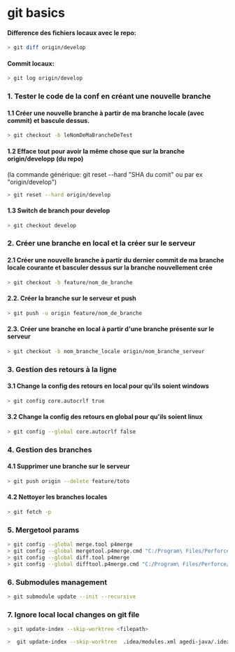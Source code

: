 # git basics

#### Difference des fichiers locaux avec le repo:
```sh
> git diff origin/develop
```

#### Commit locaux:
```sh
> git log origin/develop
```

### 1. Tester le code de la conf en créant une nouvelle branche
#### 1.1 Créer une nouvelle branche à partir de ma branche locale (avec commit) et bascule dessus.
```sh
> git checkout -b leNomDeMaBrancheDeTest
```

#### 1.2 Efface tout pour avoir la même chose que sur la branche origin/developp (du repo)
(la commande générique: git reset --hard "SHA du comit" ou par ex "origin/develop")
```sh
> git reset --hard origin/develop
```

#### 1.3 Switch de branch pour develop
```sh
> git checkout develop
```
### 2. Créer une branche en local et la créer sur le serveur
#### 2.1 Créer une nouvelle branche à partir du dernier commit de ma branche locale courante et basculer dessus sur la branche nouvellement crée
```sh
> git checkout -b feature/nom_de_branche
```

#### 2.2. Créer la branche sur le serveur et push
```sh
> git push -u origin feature/nom_de_branche
```

#### 2.3. Créer une branche en local à partir d'une branche présente sur le serveur
```sh
> git checkout -b nom_branche_locale origin/nom_branche_serveur
```

### 3. Gestion des retours à la ligne
#### 3.1 Change la config des retours en local pour  qu'ils soient windows
```sh
> git config core.autocrlf true
```

#### 3.2 Change la config des retours en global pour  qu'ils soient linux
```sh
> git config --global core.autocrlf false
```

### 4. Gestion des branches
#### 4.1 Supprimer une branche sur le serveur
```sh
> git push origin --delete feature/toto
```

#### 4.2 Nettoyer les branches locales
```sh
> git fetch -p
```

### 5. Mergetool params
```sh
> git config --global merge.tool p4merge
> git config --global mergetool.p4merge.cmd "C:/Program\ Files/Perforce/p4merge.exe \"$BASE\" \"$LOCAL\" \"$REMOTE\" \"$MERGED\""
> git config --global diff.tool p4merge
> git config --global difftool.p4merge.cmd "C:/Program\ Files/Perforce/p4merge.exe \"$BASE\" \"$LOCAL\" \"$REMOTE\" \"$MERGED\""
```

### 6. Submodules management
```sh
> git submodule update --init --recursive
```

### 7. Ignore local local changes on git file
```sh
> git update-index --skip-worktree <filepath>
```
```sh
>  git update-index --skip-worktree  .idea/modules.xml agedi-java/.idea/codeStyles/Project.xml agedi-java/.idea/compiler.xml agedi-java/.idea/misc.xml agedi-java/.idea/modules.xml agedi-java/env/pom.xml agedi-java/module/core/src/main/resources/config/application.yml agedi-javascript/src/app/common/config.json
```

